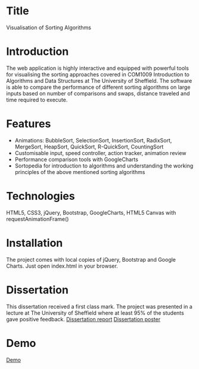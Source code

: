 # Title

Visualisation of Sorting Algorithms

# Introduction

The web application is highly interactive and equipped with powerful tools for visualising the sorting approaches covered in COM1009 Introduction to Algorithms and Data Structures at The University of Sheffield. The software is able to compare the performance of different sorting algorithms on large inputs based on number of comparisons and swaps, distance traveled and time required to execute.

# Features

- Animations: BubbleSort, SelectionSort, InsertionSort, RadixSort, MergeSort, HeapSort, QuickSort, R-QuickSort, CountingSort
- Customisable input, speed controller, action tracker, animation review
- Performance comparison tools with GoogleCharts
- Sortopedia for introduction to algorithms and understanding the working principles of the above mentioned sorting algorithms

# Technologies

HTML5, CSS3, jQuery, Bootstrap, GoogleCharts, HTML5 Canvas with requestAnimationFrame()

# Installation

The project comes with local copies of jQuery, Bootstrap and Google Charts.
Just open index.html in your browser.

# Dissertation

This dissertation received a first class mark.
The project was presented in a lecture at The University of Sheffield where at least 95% of the students gave positive feedback.
[Dissertation report](http://dissertation.dayanpetrow.eu/report/print_dissertation.pdf)
[Dissertation poster](http://dissertation.dayanpetrow.eu/report/vosa_poster_pdf_low.pdf)

# Demo

[Demo](http://dissertation.dayanpetrow.eu)
